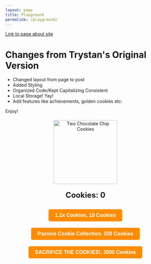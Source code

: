 ```yaml
---
layout: page
title: Playground
permalink: /playground/
---
```


[Link to page about site](https://nighthawkcoders.github.io/portfolio_2025/javascript/project/play)

# Changes from Trystan's Original Version
- Changed layout from page to post
- Added Styling
- Organized Code/Kept Capitalizing Consistent
- Local Storage! Yay!
- Add features like  achievements, golden cookies etc:

Enjoy!








<div style="text-align: center; margin-top: 20px;">
    <img src="https://upload.wikimedia.org/wikipedia/commons/f/f1/2ChocolateChipCookies.jpg" alt="Two Chocolate Chip Cookies" id="cookie" style="width: 200px; cursor: pointer; position: relative;"/>
    <p id="counter" style="font-size: 24px; font-weight: bold; margin: 20px 0;">Cookies: 0</p>
    <button id="multiplier" class="cookie-button">1.1x Cookies, 10 Cookies</button>
    <button id="passive" class="cookie-button">Passive Cookie Collection, 100 Cookies</button>
    <button id="sacrifice" class="cookie-button">SACRIFICE THE COOKIES!, 3000 Cookies</button>
    <p id="achievement" style="margin-top: 20px; font-size: 18px; font-weight: bold;"></p>
</div>

<style>
    .cookie-button {
        padding: 10px 20px !important;
        margin: 10px !important;
        font-size: 16px !important;
        font-weight: bold !important;
        color: #fff !important;
        background-color: #ff8c00 !important;
        border: none !important;
        border-radius: 5px !important;
        cursor: pointer !important;
        transition: background-color 0.3s ease !important;
    }
    .cookie-button:hover {
        background-color: #ffa500 !important;
    }
    #goldenCookie {
        display: none !important;
        position: absolute !important;
        top: -20px !important;
        left: 50% !important;
        transform: translateX(-50%) !important;
        width: 50px !important;
        cursor: pointer !important;
        z-index: 1000 !important;
    }
</style>

<script>
    let count = parseFloat(localStorage.getItem('count')) || 0;
    let bigMult = parseFloat(localStorage.getItem('bigMult')) || 1;
    let mult = parseFloat(localStorage.getItem('mult')) || 1;
    let passiveCount = parseFloat(localStorage.getItem('passiveCount')) || 0;
    let cost = parseFloat(localStorage.getItem('cost')) || 10;
    let cost1 = parseFloat(localStorage.getItem('cost1')) || 100;
    let cost2 = parseFloat(localStorage.getItem('cost2')) || 3000;

    const updateCounter = () => {
        document.getElementById("counter").innerText = `Cookies: ${Math.ceil(count)}`;
        localStorage.setItem('count', count);
    };



    const checkAchievements = () => {
        const achievement = document.getElementById("achievement");
        if (count >= 100 && !localStorage.getItem('achievement1')) {
            achievement.innerText = "Achievement Unlocked: 100 Cookies!";
            localStorage.setItem('achievement1', true);
            setTimeout(() => achievement.innerText = "", 3000);
        }
        if (count >= 500 && !localStorage.getItem('achievement2')) {
            achievement.innerText = "Achievement Unlocked: 500 Cookies!";
            localStorage.setItem('achievement1', true);
            setTimeout(() => achievement.innerText = "", 3000);
        }
        if (count >= 1000 && !localStorage.getItem('achievement3')) {
            achievement.innerText = "Achievement Unlocked: 1000 Cookies!";
            localStorage.setItem('achievement2', true);
            setTimeout(() => achievement.innerText = "", 3000);
        }
    };

    document.getElementById("cookie").addEventListener("click", function() {
        count += 1 * mult * bigMult;
        updateCounter();
        checkAchievements();
        showClickAnimation();
    });

    const multButton = document.getElementById("multiplier");
    multButton.addEventListener("click", function() {
        if (count >= cost) {
            count = Math.floor(count - cost);
            cost = cost * 1.5;
            mult = mult * 1.1;
            multButton.innerText = `1.1x Cookies, ${Math.ceil(cost)} Cookies`;
            updateCounter();
            localStorage.setItem('cost', cost);
            localStorage.setItem('mult', mult);
        }
    });

    const passiveButton = document.getElementById("passive");
    passiveButton.addEventListener("click", function() {
        if (count >= cost1) {
            count = Math.floor(count - cost1);
            passiveCount += 1;
            cost1 = cost1 * 1.5;
            passiveButton.innerText = `Passive Cookie Collection, ${Math.ceil(cost1)} Cookies`;
            updateCounter();
            localStorage.setItem('cost1', cost1);
            localStorage.setItem('passiveCount', passiveCount);
        }
    });

    const sacrificeButton = document.getElementById("sacrifice");
    sacrificeButton.addEventListener("click", function() {
        if (count >= cost2) {
            count = 0;
            cost = 10;
            cost1 = 100;
            passiveCount = 0;
            mult = 1;
            bigMult = bigMult * 1.8;
            cost2 = cost2 * 2;
            multButton.innerText = `1.1x Cookies, ${Math.ceil(cost)} Cookies`;
            passiveButton.innerText = `Passive Cookie Collection, ${Math.ceil(cost1)} Cookies`;
            sacrificeButton.innerText = `SACRIFICE THE COOKIES!, ${Math.ceil(cost2)} Cookies`;
            updateCounter();
            localStorage.clear();
        }
    });

    const showClickAnimation = () => {
        const cookie = document.getElementById("cookie");
        cookie.style.transform = "scale(0.9)";
        setTimeout(() => cookie.style.transform = "scale(1)", 100);
    };

    const goldenCookie = document.createElement('img');
    goldenCookie.src = 'https://upload.wikimedia.org/wikipedia/commons/8/89/Gold_Star_%28Yellow%29.png';
    goldenCookie.id = 'goldenCookie';
    document.querySelector('div').appendChild(goldenCookie);

    const showGoldenCookie = () => {
        if (Math.random() < 0.4) {  // 40% chance to show golden cookie
            goldenCookie.style.display = 'block';
            setTimeout(() => goldenCookie.style.display = 'none', 5000);
        }
    };

    goldenCookie.addEventListener("click", function() {
        count += 500;
        updateCounter();
        goldenCookie.style.display = 'none';
    });

    setInterval(function() {
        count += passiveCount * bigMult;
        updateCounter();
        showGoldenCookie();
    }, 1000);
</script>



